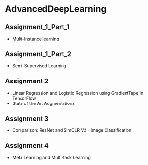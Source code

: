 # AdvancedDeepLearning

## Assignment_1_Part_1 
- Multi-Instance learning
## Assignment_1_Part_2 
- Semi-Supervised Learning
## Assignment 2 
- Linear Regression and Logistic Regression using GradientTape in TensorFlow
- State of the Art Augmentations
## Assignment 3 
- Comparison: ResNet and SimCLR V2 - Image Classification
## Assignment 4
- Meta Learning and Multi-task Learning
